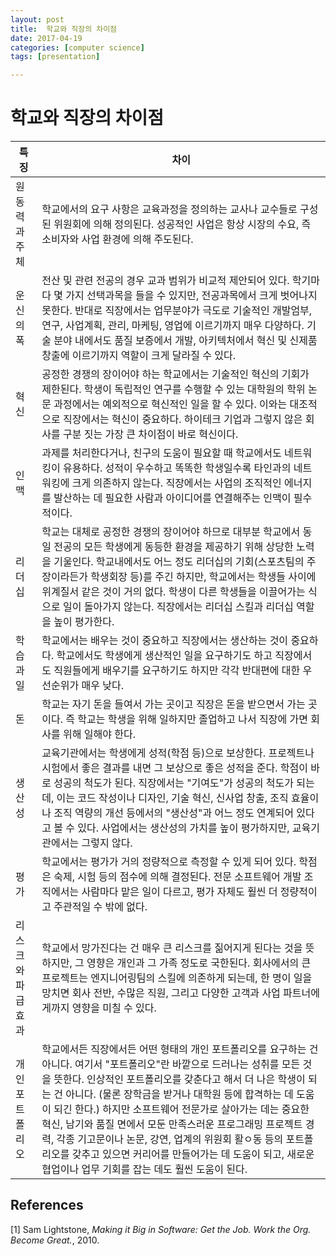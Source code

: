 ```yaml
---
layout: post
title:  학교와 직장의 차이점
date: 2017-04-19
categories: [computer science]
tags: [presentation]

---
```




# 학교와 직장의 차이점

| 특징   | 차이  |
|---|---|
| 원동력과 주체   | 학교에서의 요구 사항은 교육과정을 정의하는 교사나 교수들로 구성된 위원회에 의해 정의된다. 성공적인 사업은 항상 시장의 수요, 즉 소비자와 사업 환경에 의해 주도된다. |
| 운신의 폭  | 전산 및 관련 전공의 경우 교과 범위가 비교적 제안되어 있다. 학기마다 몇 가지 선택과목을 들을 수 있지만, 전공과목에서 크게 벗어나지 못한다. 반대로 직장에서는 업무분야가 극도로 기술적인 개발엄부, 연구, 사업계획, 관리, 마케팅, 영업에 이르기까지 매우 다양하다. 기술 분야 내에서도 품질 보증에서 개발, 아키텍처에서 혁신 및 신제품 창출에 이르기까지 역할이 크게 달라질 수 있다.  |
| 혁신  | 공정한 경쟁의 장이어야 하는 학교에서는 기술적인 혁신의 기회가 제한된다. 학생이 독립적인 연구를 수행할 수 있는 대학원의 학위 논문 과정에서는 예외적으로 혁신적인 일을 할 수 있다. 이와는 대조적으로 직장에서는 혁신이 중요하다. 하이테크 기업과 그렇지 않은 회사를 구분 짓는 가장 큰 차이점이 바로 혁신이다. |
| 인맥  | 과제를 처리한다거나, 친구의 도움이 필요할 때 학교에서도 네트워킹이 유용하다. 성적이 우수하고 똑똑한 학생일수록 타인과의 네트워킹에 크게 의존하지 않는다. 직장에서는 사업의 조직적인 에너지를 발산하는 데 필요한 사람과 아이디어를 연결해주는 인맥이 필수적이다. |
| 리더십  | 학교는 대체로 공정한 경쟁의 장이어야 하므로 대부분 학교에서 동일 전공의 모든 학생에게 동등한 환경을 제공하기 위해 상당한 노력을 기울인다. 학교내에서도 어느 정도 리더십의 기회(스포츠팀의 주장이라든가 학생회장 등)를 주긴 하지만, 학교에서는 학생들 사이에 위계질서 같은 것이 거의 없다. 학생이 다른 학생들을 이끌어가는 식으로 일이 돌아가지 않는다. 직장에서는 리더십 스킬과 리더십 역할을 높이 평가한다.  |
| 학습과 일  | 학교에서는 배우는 것이 중요하고 직장에서는 생산하는 것이 중요하다. 학교에서도 학생에게 생산적인 일을 요구하기도 하고 직장에서도 직원들에게 배우기를 요구하기도 하지만 각각 반대편에 대한 우선순위가 매우 낮다.  |
| 돈  | 학교는 자기 돈을 들여서 가는 곳이고 직장은 돈을 받으면서 가는 곳이다. 즉 학교는 학생을 위해 일하지만 졸업하고 나서 직장에 가면 회사를 위해 일해야 한다.  |
| 생산성  | 교육기관에서는 학생에게 성적(학점 등)으로 보상한다. 프로젝트나 시험에서 좋은 결과를 내면 그 보상으로 좋은 성적을 준다. 학점이 바로 성공의 척도가 된다. 직장에서는 "기여도"가 성공의 척도가 되는데, 이는 코드 작성이나 디자인, 기술 혁신, 신사업 창출, 조직 효율이나 조직 역량의 개선 등에서의 "생산성"과 어느 정도 연계되어 있다고 볼 수 있다. 사업에서는 생산성의 가치를 높이 평가하지만, 교육기관에서는 그렇지 않다.   |
| 평가  | 학교에서는 평가가 거의 정량적으로 측정할 수 있게 되어 있다. 학점은 숙제, 시험 등의 점수에 의해 결정된다. 전문 소프트웨어 개발 조직에서는 사람마다 맡은 일이 다르고, 평가 자체도 훨씬 더 정량적이고 주관적일 수 밖에 없다.  |
| 리스크와 파급효과  | 학교에서 망가진다는 건 매우 큰 리스크를 짊어지게 된다는 것을 뜻하지만, 그 영향은 개인과 그 가족 정도로 국한된다. 회사에서의 큰 프로젝트는 엔지니어링팀의 스킬에 의존하게 되는데, 한 명이 일을 망치면 회사 전반, 수많은 직원, 그리고 다양한 고객과 사업 파트너에게까지 영향을 미칠 수 있다.  |
| 개인 포트폴리오  | 학교에서든 직장에서든 어떤 형태의 개인 포트폴리오를 요구하는 건 아니다. 여기서 "포트폴리오"란 바깥으로 드러나는 성취를 모든 것을 뜻한다. 인상적인 포트폴리오를 갖춘다고 해서 더 나은 학생이 되는 건 아니다. (물론 장학금을 받거나 대학원 등에 합격하는 데 도움이 되긴 한다.) 하지만 소프트웨어 전문가로 살아가는 데는 중요한 혁신, 남기와 품질 면에서 모둔 만족스러운 프로그래밍 프로젝트 경력, 각종 기고문이나 논문, 강연, 업계의 위원회 활ㅇ동 등의 포트폴리오를 갖추고 있으면 커리어를 만들어가는 데 도움이 되고, 새로운 협업이나 업무 기회를 잡는 데도 훨씬 도움이 된다.  |

## References

[1] Sam Lightstone, *Making it Big in Software: Get the Job. Work the Org. Become Great.*, 2010.